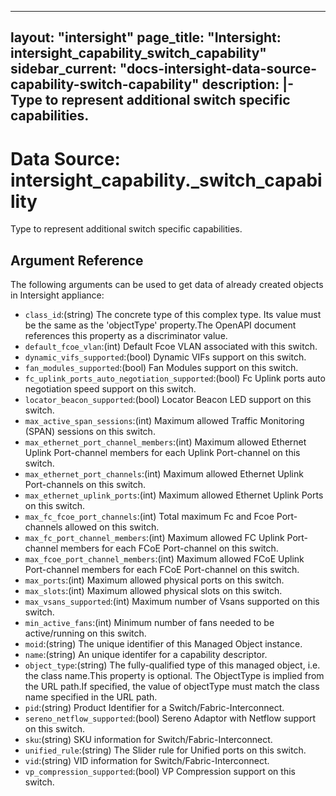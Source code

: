 
---
layout: "intersight"
page_title: "Intersight: intersight_capability_switch_capability"
sidebar_current: "docs-intersight-data-source-capability-switch-capability"
description: |-
Type to represent additional switch specific capabilities.
---

# Data Source: intersight_capability._switch_capability
Type to represent additional switch specific capabilities.
## Argument Reference
The following arguments can be used to get data of already created objects in Intersight appliance:
* `class_id`:(string) The concrete type of this complex type. Its value must be the same as the 'objectType' property.The OpenAPI document references this property as a discriminator value. 
* `default_fcoe_vlan`:(int) Default Fcoe VLAN associated with this switch. 
* `dynamic_vifs_supported`:(bool) Dynamic VIFs support on this switch. 
* `fan_modules_supported`:(bool) Fan Modules support on this switch. 
* `fc_uplink_ports_auto_negotiation_supported`:(bool) Fc Uplink ports auto negotiation speed support on this switch. 
* `locator_beacon_supported`:(bool) Locator Beacon LED support on this switch. 
* `max_active_span_sessions`:(int) Maximum allowed Traffic Monitoring (SPAN) sessions on this switch. 
* `max_ethernet_port_channel_members`:(int) Maximum allowed Ethernet Uplink Port-channel members for each Uplink Port-channel on this switch. 
* `max_ethernet_port_channels`:(int) Maximum allowed Ethernet Uplink Port-channels on this switch. 
* `max_ethernet_uplink_ports`:(int) Maximum allowed Ethernet Uplink Ports on this switch. 
* `max_fc_fcoe_port_channels`:(int) Total maximum Fc and Fcoe Port-channels allowed on this switch. 
* `max_fc_port_channel_members`:(int) Maximum allowed FC Uplink Port-channel members for each FCoE Port-channel on this switch. 
* `max_fcoe_port_channel_members`:(int) Maximum allowed FCoE Uplink Port-channel members for each FCoE Port-channel on this switch. 
* `max_ports`:(int) Maximum allowed physical ports on this switch. 
* `max_slots`:(int) Maximum allowed physical slots on this switch. 
* `max_vsans_supported`:(int) Maximum number of Vsans supported on this switch. 
* `min_active_fans`:(int) Minimum number of fans needed to be active/running on this switch. 
* `moid`:(string) The unique identifier of this Managed Object instance. 
* `name`:(string) An unique identifer for a capability descriptor. 
* `object_type`:(string) The fully-qualified type of this managed object, i.e. the class name.This property is optional. The ObjectType is implied from the URL path.If specified, the value of objectType must match the class name specified in the URL path. 
* `pid`:(string) Product Identifier for a Switch/Fabric-Interconnect. 
* `sereno_netflow_supported`:(bool) Sereno Adaptor with Netflow support on this switch. 
* `sku`:(string) SKU information for Switch/Fabric-Interconnect. 
* `unified_rule`:(string) The Slider rule for Unified ports on this switch. 
* `vid`:(string) VID information for Switch/Fabric-Interconnect. 
* `vp_compression_supported`:(bool) VP Compression support on this switch. 
